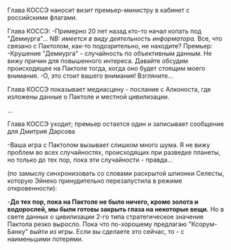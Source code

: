 Глава КОССЭ наносит визит премьер-министру в кабинет с российскими флагами.

Глава КОССЭ:
-Примерно 20 лет назад кто-то начал копать под "Демиурга"... *NB: имеется в виду деятельность информатора.* Все, что связано с Пактолом, как-то подозрительно, не находите? 
Премьер:
-Крушение "Демиурга" - случайность по объективным данным. Не вижу причин для повышенного интереса. Давайте обсудим происходящее на Пактоле тогда, когда оно будет стоящим моего внимания.
-О, это стоит вашего внимания! Взгляните...

Глава КОССЭ показывает медиасцену - послание с Алконоста, где изложены данные о Пактоле и местной цивилизации.

...

Глава КОССЭ уходит; премьер остается один и записывает сообщение для Дмитрия Дарсова 

-Ваша игра с Пактолом вызывает слишком много шума. Я не вижу проблем во всех случайностях, происходящих при разведке планеты, но только до тех пор, пока эти случайности - правда...

(по замыслу синхронизовать со словами раскрытой шпионки Селесты, которую Эйнеко принудительно перезапустила в режиме откровенности):

-**До тех пор, пока на Пактоле не было ничего, кроме золота и водорослей, мы были готовы закрыть глаза на некоторые вещи.** Но в свете данных о цивилизации 2-го типа стратегическое значение Пактола резко выросло. Пока что по-хорошему предлагаю "Ксорум-Банку" выйти из игры. Если вы сделаете это сейчас, то - с наименьшими потерями.
